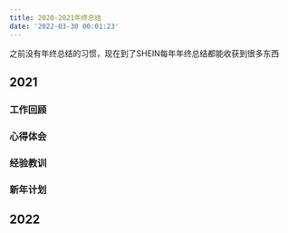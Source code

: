 ```yaml
---
title: 2020-2021年终总结
date: '2022-03-30 00:01:23'
---
```


之前没有年终总结的习惯，现在到了SHEIN每年年终总结都能收获到很多东西

## 2021

### 工作回顾

### 心得体会

### 经验教训

### 新年计划

## 2022